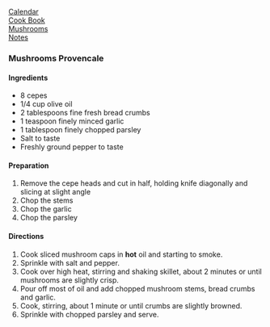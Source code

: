 [Calendar](https://github.com/vmsmith/EDT/blob/master/calendar.md)    
[Cook Book](https://github.com/vmsmith/CookBook/blob/master/README.md)        
[Mushrooms](https://github.com/vmsmith/CookBook/blob/master/mushrooms.md)       
[Notes](https://github.com/vmsmith/CookBook/blob/master/notes.md)     

### Mushrooms Provencale    

#### Ingredients   
* 8 cepes    
* 1/4 cup olive oil    
* 2 tablespoons fine fresh bread crumbs    
* 1 teaspoon finely minced garlic    
* 1 tablespoon finely chopped parsley    
* Salt to taste     
* Freshly ground pepper to taste

#### Preparation   
1. Remove the cepe heads and cut in half, holding knife diagonally and slicing at slight angle   
2. Chop the stems
3. Chop the garlic
4. Chop the parsley    

#### Directions    
1. Cook sliced mushroom caps in **hot** oil and starting to smoke.
2. Sprinkle with salt and pepper.
3. Cook over high heat, stirring and shaking skillet, about 2 minutes or until mushrooms are slightly crisp.
4. Pour off most of oil and add chopped mushroom stems, bread crumbs and garlic.
5. Cook, stirring, about 1 minute or until crumbs are slightly browned.
6. Sprinkle with chopped parsley and serve.

